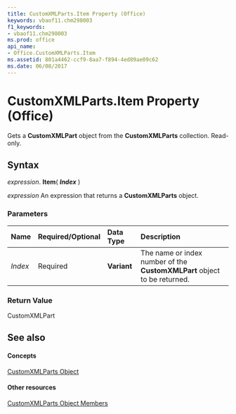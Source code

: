 ```yaml
---
title: CustomXMLParts.Item Property (Office)
keywords: vbaof11.chm298003
f1_keywords:
- vbaof11.chm298003
ms.prod: office
api_name:
- Office.CustomXMLParts.Item
ms.assetid: 801a4462-ccf9-8aa7-f894-4ed89ae09c62
ms.date: 06/08/2017
---
```



# CustomXMLParts.Item Property (Office)

Gets a  **CustomXMLPart** object from the **CustomXMLParts** collection. Read-only.


## Syntax

 _expression_. **Item**( **_Index_** )

 _expression_ An expression that returns a **CustomXMLParts** object.


### Parameters



|**Name**|**Required/Optional**|**Data Type**|**Description**|
|:-----|:-----|:-----|:-----|
| _Index_|Required|**Variant**|The name or index number of the  **CustomXMLPart** object to be returned.|

### Return Value

CustomXMLPart


## See also


#### Concepts


[CustomXMLParts Object](customxmlparts-object-office.md)
#### Other resources


[CustomXMLParts Object Members](customxmlparts-members-office.md)


